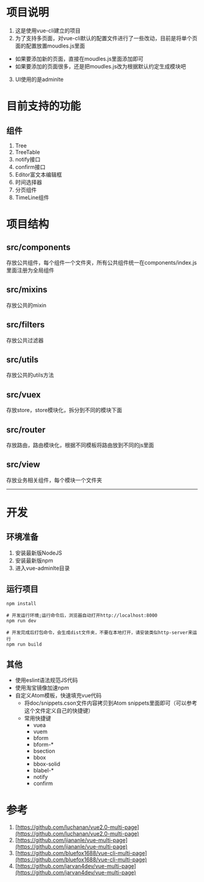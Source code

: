 # 项目说明
1.  这是使用vue-cli建立的项目
2.  为了支持多页面，对vue-cli默认的配置文件进行了一些改动，目前是将单个页面的配置放置moudles.js里面
  - 如果要添加新的页面，直接在moudles.js里面添加即可
  - 如果要添加的页面很多，还是把moudles.js改为根据默认约定生成模块吧
3.  UI使用的是adminlte


# 目前支持的功能

## 组件
1.  Tree
2.  TreeTable
3.  notify接口
4.  confirm接口
5.  Editor富文本编辑框
6.  时间选择器
7.  分页组件
8.  TimeLine组件

# 项目结构

## src/components
  存放公共组件，每个组件一个文件夹，所有公共组件统一在components/index.js里面注册为全局组件

## src/mixins
  存放公共的mixin

## src/filters
  存放公共过滤器

## src/utils
  存放公共的utils方法

## src/vuex
  存放store，store模块化，拆分到不同的模块下面

## src/router
  存放路由，路由模块化，根据不同模板将路由放到不同的js里面

## src/view
  存放业务相关组件，每个模块一个文件夹


---
# 开发

## 环境准备

1.	安装最新版NodeJS
2.	安装最新版npm
3.	进入vue-adminlte目录

## 运行项目

	npm install

	# 开发运行环境;运行命令后，浏览器自动打开http://localhost:8000
	npm run dev

	# 开发完成后打包命令，会生成dist文件夹，不要在本地打开，请安装类似http-server来运行
	npm run build

## 其他

-	使用eslint语法规范JS代码
-	使用淘宝镜像加速npm
-	自定义Atom模板，快速填充vue代码
	-	将doc/snippets.cson文件内容拷贝到Atom snippets里面即可（可以参考这个文件定义自己的快捷键）
	-	常用快捷键
		-	vuea
		-	vuem
		-	bform
		-	bform-*
		-	bsection
		-	bbox
		-	bbox-solid
		-	blabel-*
		-	notify
		-	confirm

# 参考

1.	[https://github.com/luchanan/vue2.0-multi-page](https://github.com/luchanan/vue2.0-multi-page)
2.	[https://github.com/jiananle/vue-multi-page](https://github.com/jiananle/vue-multi-page)
3.	[https://github.com/bluefox1688/vue-cli-multi-page](https://github.com/bluefox1688/vue-cli-multi-page)
4.	[https://github.com/jarvan4dev/vue-multi-page](https://github.com/jarvan4dev/vue-multi-page)
